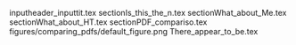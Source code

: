 inputheader_inputtit.tex
sectionIs_this_the_n.tex
sectionWhat_about_Me.tex
sectionWhat_about_HT.tex
sectionPDF_compariso.tex
figures/comparing_pdfs/default_figure.png
There_appear_to_be.tex
